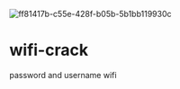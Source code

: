 ![ff81417b-c55e-428f-b05b-5b1bb119930c](https://user-images.githubusercontent.com/109140672/189444498-203bd506-1d06-40a3-843a-5be4cf6cfc2b.jpg)
# wifi-crack
password and username wifi
